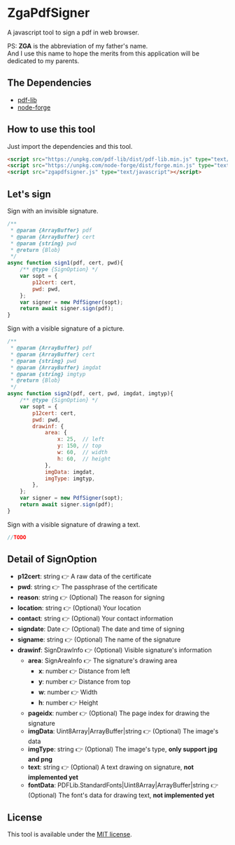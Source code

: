 # ZgaPdfSigner
A javascript tool to sign a pdf in web browser.  

PS: __ZGA__ is the abbreviation of my father's name.  
And I use this name to hope the merits from this application will be dedicated to my parents.

## The Dependencies

* [pdf-lib](https://pdf-lib.js.org/)
* [node-forge](https://github.com/digitalbazaar/forge)

## How to use this tool

Just import the dependencies and this tool.
```html
<script src="https://unpkg.com/pdf-lib/dist/pdf-lib.min.js" type="text/javascript"></script>
<script src="https://unpkg.com/node-forge/dist/forge.min.js" type="text/javascript"></script>
<script src="zgapdfsigner.js" type="text/javascript"></script>
```

## Let's sign

Sign with an invisible signature.

```js
/**
 * @param {ArrayBuffer} pdf
 * @param {ArrayBuffer} cert
 * @param {string} pwd
 * @return {Blob}
 */
async function sign1(pdf, cert, pwd){
	/** @type {SignOption} */
	var sopt = {
		p12cert: cert,
		pwd: pwd,
	};
	var signer = new PdfSigner(sopt);
	return await signer.sign(pdf);
}
```

Sign with a visible signature of a picture.

```js
/**
 * @param {ArrayBuffer} pdf
 * @param {ArrayBuffer} cert
 * @param {string} pwd
 * @param {ArrayBuffer} imgdat
 * @param {string} imgtyp
 * @return {Blob}
 */
async function sign2(pdf, cert, pwd, imgdat, imgtyp){
	/** @type {SignOption} */
	var sopt = {
		p12cert: cert,
		pwd: pwd,
		drawinf: {
			area: {
				x: 25,  // left
				y: 150, // top
				w: 60,  // width
				h: 60,  // height
			},
			imgData: imgdat,
			imgType: imgtyp,
		},
	};
	var signer = new PdfSigner(sopt);
	return await signer.sign(pdf);
}
```

Sign with a visible signature of drawing a text.

```js
//TODO
```

## Detail of SignOption

* __p12cert__:  string :point_right: A raw data of the certificate 
* __pwd__:      string :point_right: The passphrase of the certificate
* __reason__:   string :point_right: (Optional) The reason for signing
* __location__: string :point_right: (Optional) Your location
* __contact__:  string :point_right: (Optional) Your contact information
* __signdate__: Date   :point_right: (Optional) The date and time of signing
* __signame__:  string :point_right: (Optional) The name of the signature
* __drawinf__:  SignDrawInfo :point_right: (Optional) Visible signature's information
  * __area__: SignAreaInfo :point_right: The signature's drawing area
    * __x__: number :point_right: Distance from left
    * __y__: number :point_right: Distance from top
    * __w__: number :point_right: Width
    * __h__: number :point_right: Height
  * __pageidx__: number :point_right: (Optional) The page index for drawing the signature
  * __imgData__: Uint8Array|ArrayBuffer|string :point_right: (Optional) The image's data
  * __imgType__: string :point_right: (Optional) The image's type, __only support jpg and png__
  * __text__: string :point_right: (Optional) A text drawing on signature, __not implemented yet__
  * __fontData__: PDFLib.StandardFonts|Uint8Array|ArrayBuffer|string :point_right: (Optional) The font's data for drawing text, __not implemented yet__


## License

This tool is available under the
[MIT license](https://opensource.org/licenses/MIT).
